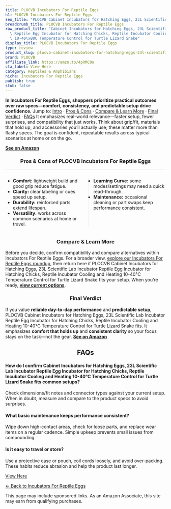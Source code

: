 ```yaml
---
title: PLOCVB Incubators For Reptile Eggs
h1: PLOCVB Incubators For Reptile Eggs
seo_title: "PLOCVB Cabinet Incubators for Hatching Eggs, 23L Scientific\u2026"
breadcrumb_title: PLOCVB Incubators For Reptile Eggs
raw_product_title: "Cabinet Incubators for Hatching Eggs, 23L Scientific Lab Incubator\
  \ Reptile Egg Incubator for Hatching Chicks, Reptile Incubator Cooling and Heating\
  \ 10-40\xB0C Temperature Control for Turtle Lizard Snake"
display_title: PLOCVB Incubators For Reptile Eggs
type: review
product_slug: plocvb-cabinet-incubators-for-hatching-eggs-23l-scientific-lab-incubato-e137f011
brand: PLOCVB
affiliate_link: https://amzn.to/4pRMCOu
cta_label: View Here
category: Reptiles & Amphibians
niche: Incubators For Reptile Eggs
publish: true
stub: false
---
```


<div id="intro" class="full-width"><p><strong>In Incubators For Reptile Eggs, shoppers prioritize practical outcomes over raw specs&mdash;comfort, consistency, and predictable setup drive confidence.</strong> Jump to: <a href="#intro">Intro</a> · <a href="#pros-cons">Pros &amp; Cons</a> · <a href="#compare-more">Compare &amp; Learn More</a> · <a href="#verdict">Final Verdict</a> · <a href="#faqs">FAQs</a> It emphasizes real-world relevance&mdash;faster setup, fewer surprises, and compatibility that just works. Think about grip/fit, materials that hold up, and accessories you’ll actually use; these matter more than flashy specs. The goal is confident, repeatable results across typical scenarios at home or on the go.</p><p><a href="https://amzn.to/4pRMCOu" rel="nofollow sponsored noopener" target="_blank"><strong>See on Amazon</strong></a></p></div>
<h3 id="pros-cons" style="text-align:center;">Pros &amp; Cons of PLOCVB Incubators For Reptile Eggs</h3>
<div class="pc-grid" style="display:grid;grid-template-columns:1fr 1fr;gap:16px;border-top:1px solid #e5e7eb;padding-top:12px;">
  <ul>
    <li><strong>Comfort:</strong> lightweight build and good grip reduce fatigue.</li>
    <li><strong>Clarity:</strong> clear labeling or cues speed up setup.</li>
    <li><strong>Durability:</strong> reinforced parts extend lifespan.</li>
    <li><strong>Versatility:</strong> works across common scenarios at home or travel.</li>
  </ul>
  <ul style="border-left:1px solid #e5e7eb;padding-left:16px;">
    <li><strong>Learning Curve:</strong> some modes/settings may need a quick read-through.</li>
    <li><strong>Maintenance:</strong> occasional cleaning or part swaps keep performance consistent.</li>
  </ul>
</div>


<h3 id="compare-more" style="text-align:center;">Compare &amp; Learn More</h3>
<p>Before you decide, confirm compatibility and compare alternatives within Incubators For Reptile Eggs. For a broader view, <a href="#">explore our Incubators For Reptile Eggs roundup</a>, then return here if PLOCVB Cabinet Incubators for Hatching Eggs, 23L Scientific Lab Incubator Reptile Egg Incubator for Hatching Chicks, Reptile Incubator Cooling and Heating 10-40°C Temperature Control for Turtle Lizard Snake fits your setup. When you’re ready, <a href="https://amzn.to/4pRMCOu" rel="nofollow sponsored noopener" target="_blank"><strong>view current options</strong></a>.</p>

<h3 id="verdict" style="text-align:center;">Final Verdict</h3>
<p>If you value <strong>reliable day-to-day performance</strong> and <strong>predictable setup</strong>, PLOCVB Cabinet Incubators for Hatching Eggs, 23L Scientific Lab Incubator Reptile Egg Incubator for Hatching Chicks, Reptile Incubator Cooling and Heating 10-40°C Temperature Control for Turtle Lizard Snake fits. It emphasizes <strong>comfort that holds up</strong> and <strong>consistent clarity</strong> so your focus stays on the task&mdash;not the gear. <a href="https://amzn.to/4pRMCOu" rel="nofollow sponsored noopener" target="_blank"><strong>See on Amazon</strong></a></p>

<h2 id="faqs" style="text-align:center;">FAQs</h2>
<h4><strong>How do I confirm Cabinet Incubators for Hatching Eggs, 23L Scientific Lab Incubator Reptile Egg Incubator for Hatching Chicks, Reptile Incubator Cooling and Heating 10-40°C Temperature Control for Turtle Lizard Snake fits common setups?</strong></h4>
<p>Check dimensions/fit notes and connector types against your current setup. When in doubt, measure and compare to the product specs to avoid surprises.</p>
<h4><strong>What basic maintenance keeps performance consistent?</strong></h4>
<p>Wipe down high-contact areas, check for loose parts, and replace wear items on a regular cadence. Simple upkeep prevents small issues from compounding.</p>
<h4><strong>Is it easy to travel or store?</strong></h4>
<p>Use a protective case or pouch, coil cords loosely, and avoid over-packing. These habits reduce abrasion and help the product last longer.</p>

<p><a class="btn" href="https://amzn.to/4pRMCOu" target="_blank" rel="nofollow sponsored noopener">View Here</a></p>
<p><a href="/roundups/reptiles-amphibians/incubators-for-reptile-eggs/">← Back to Incubators For Reptile Eggs</a></p>
<aside class="disclosure">This page may include sponsored links. As an Amazon Associate, this site may earn from qualifying purchases.</aside>
